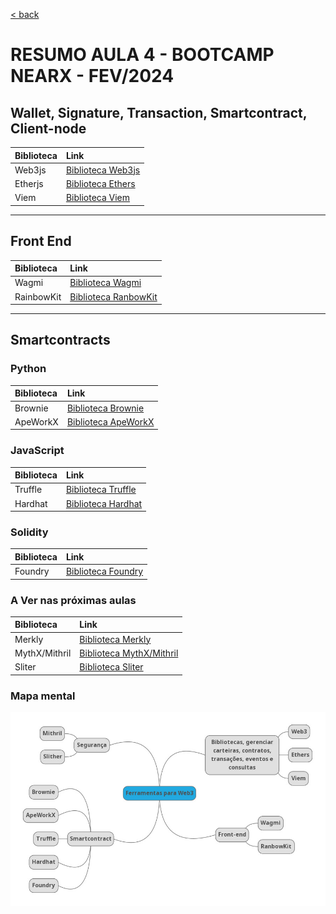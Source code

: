 [< back](../README.md)
# RESUMO AULA 4 - BOOTCAMP NEARX - FEV/2024

## Wallet, Signature, Transaction, Smartcontract, Client-node

| Biblioteca | Link |
| :--- | :-- | 
|Web3js | [Biblioteca Web3js](https://web3js.readthedocs.io/en/v1.10.0/)|
|Etherjs | [Biblioteca Ethers](https://docs.ethers.org/v5/)|
|Viem | [Biblioteca Viem](https://viem.sh/docs/introduction.html)|

---

## Front End

| Biblioteca | Link |
| :--- | :-- | 
|Wagmi |[Biblioteca Wagmi](https://wagmi.sh/)|
|RainbowKit |[Biblioteca RanbowKit](https://www.rainbowkit.com/pt-BR)|

---

## Smartcontracts

### Python

| Biblioteca | Link |
| :--- | :-- | 
|Brownie |[Biblioteca Brownie](https://eth-brownie.readthedocs.io/en/stable/)|
ApeWorkX |[Biblioteca ApeWorkX](https://www.apeworx.io/)|

### JavaScript

| Biblioteca | Link |
| :--- | :-- | 
|Truffle |[Biblioteca Truffle](https://archive.trufflesuite.com/)|
|Hardhat |[Biblioteca Hardhat](https://hardhat.org/)|

### Solidity

| Biblioteca | Link |
| :--- | :-- | 
|Foundry |[Biblioteca Foundry](https://book.getfoundry.sh/)|

### A Ver nas próximas aulas

| Biblioteca | Link |
| :--- | :-- | 
|Merkly |[Biblioteca Merkly]()|
|MythX/Mithril |[Biblioteca MythX/Mithril]()|
|Sliter |[Biblioteca Sliter]()|

 ### Mapa mental
![Mapa mental aula 04](../discord/aula4-map.jpg)